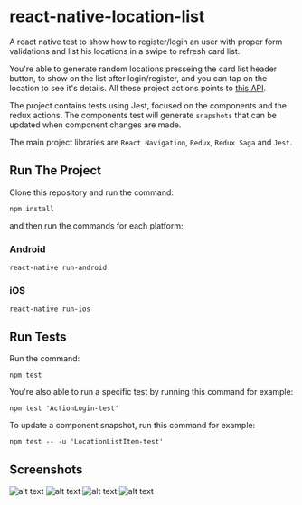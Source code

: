 # react-native-location-list
A react native test to show how to register/login an user with proper form validations and list his locations in a swipe to refresh card list. 

You're able to generate random locations presseing the card list header button, to show on the list after login/register, and you can tap on the location to see it's details. All these project actions points to [this API](https://github.com/iclinic/api-desafio-mobile/blob/master/docs/API.md).

The project contains tests using Jest, focused on the components and the redux actions. The components test will generate `snapshots` that can be updated when component changes are made.

The main project libraries are `React Navigation`, `Redux`, `Redux Saga` and `Jest`.

## Run The Project
Clone this repository and run the command:
```shell
npm install
```
and then run the commands for each platform:
### Android
`react-native run-android`
### iOS
`react-native run-ios`

## Run Tests
Run the command:
```shell
npm test
```
You're also able to run a specific test by running this command for example:
```shell
npm test 'ActionLogin-test'
```
To update a component snapshot, run this command for example:
```shell
npm test -- -u 'LocationListItem-test'
```

## Screenshots
![alt text](https://lh3.googleusercontent.com/X2owuvJWnouMtP_OpI0fAEvRWz68Gio5g9cQUeIFNB2rZJYPvHv0Ryk1X72sypuhAjllr9tHAlSnp_eSkBeS_3fdvL7ogYGd2XSFe3cQnz86P7wHTMcDH1J5yzqHHn-_FFzviWcbwc7CSzzEMFfTA5h283vPm1J31nB89fQ46p7CcdeYQV0NCHi65jCqY2LLV2ZXcV1m1lpbacoi_oO-c3o-dNRaXzn01jtT9uiSG7YraZnmQvDKwvzWjear5uUg8O2UNwTiecn0pmqIK6PMLHSnvZWdWi4k3Q_LFFJL2eystpvjwF5w3iGMQhFfrTRoEP_Er0u-Q8zvn5el2RztSLeewSQTOYwJ8-55hCnzekH23fhRiuj1wVNSbVYW5PGsX0SgTqy4dlEzlvwj7rSaimwmizzPmsyvdrXBhHExMmIZSU1ROg4JTDXjXnhIuuSPlSqCsNu9ZbAo2ZEiHW_8rxltNi9OmFmVEWdFFIt_yxThYhhAAO3PUz5m69CATYh6dWm1L0JiATP-SpIpelDOXuyDi0pUbJ6Wn0pWwJsiLd0LX8lZrP5qqhdbY0ZoI7oco_-qktKN9qtpY4k3UljQgkAvzStR7BPAYRqrVIdjZaYMtGX8jpeGd3YNVRaPJtrO1SnsGiosmGQgByficP9VP22g=w325-h577-no)
![alt text](https://lh3.googleusercontent.com/0-tE6gTWm1s12g5lVVtxDdadmjoot1s2nsC6JPt1XOsw1QDYeU1moKmzw9yj1tFN-KU21SLeGuL_i4zQ6InmuO0eOIF214yzMmJJ8dh7JnOC5smKXT0mLCE3NgfrYElglJySi8U-DXrswsZS3GVbOo6p9zfd27jeCSuAmjm2Kfa8UZbG-vpK38TjOaqvIrxznOoNBtYs_wb2sdh2nbMesyIT4Muocc5bEHiBOqqOUpnKjjmNUnKbCrGg5qX503gaVSv6ytpwoqZAyQBQ96FUkaJ2q9sX_mFoEtHVyTGCsdFCADjWXSrnEFy2X_1ZoIQqfFQT6vYYXCN-xQ55hsGTNfNkLI9bODmQJ0KlRnDP5iCM1uYThr0dtK5crJrokHwQCTiPjat98A9UmmYvvloME1ePZ2dkI7bjsi2EwykLf3OwX_NOSgxhmarA0uC74i6se2VQoTIzFyjhbOsFdtBJ0lBGsXoG8MO0MPGzr4W_xjG6_i2kI4JOGXogZIy6-jK2f07QGcrT059rZ_iorICucDTa9zJH43kOSoLTk7WsXDce_oKo6SVq2NNwat4S3f4PrVlEM-tp-eu9rx1rTPF1cMDXcH0KbB9L7CfkpADFD6_dcBSrbUh3hv9TTi0NZyVfMdzUsSrL3-x15UMMcAHNKC0P=w325-h577-no)
![alt text](https://lh3.googleusercontent.com/i8SBjQhZwNXjUjysUjg2_1wqmNk_1ZyUXrab3AHc6KnQK5e4cGEwJbDww302hY8bcVnUtkROfW0JtDAn4bGXC3Y25g3HqwSDY2kpOwlJNoL2kwl-MGTjXYmGYiBdjtrvCzo7WWL1nPeZu9rSl8-NEU_1fIojJp7lqdq9SWoNJkUysbvmQb7ZHG9eRSJ-oUnO6wcbSmGW_PfP9yg4ANIE31_e4scOogY85zqUHfzoP2UPnYoOP-K7AS0SyFYI7JGaWrbJd8bM1E-nGPkkti7Rfbn-uZizQZVx6SpJLaDgulf2HLDOpK8Awy8fC8RSHg6yKOpnMMEX54n-AA06diD9rQEiuIc87rqxmKEhbswN-3POFgCDzq9Ka4Nrz6YNy68-Z-6jk7nj0uB3shAlAwK8Qea2vEPDgFs7dOQI3GYzLuO5CmPzKCFe755Eehj2o5aJGvox9NzOpVdDr9C6VVLcvxeFNzwMthk0ZPmxJgvweJh-2cbQKIAhf--a2TLN2HdNAuYaIZbhveJfw7-O6EU1C72R0d42_OCdzi-dZN3FM5w-S5E40AsG67eqBZWs6WBDLTIP1G2-CsBJNb_CyBA4pEAE66AAztwWUi4YIVrNJs1X9tpgThI6bDpauFQaNbfUiFs3bsThx4RbCVpdaFweQO4X=w325-h577-no)
![alt text](https://lh3.googleusercontent.com/FUf4opx2gr_IGdryAkb-isXsKkSEKAuIX2NqDIMvUma4SWz6s48nvnSpTVKevYjzsnvQYv1TrQ9PmWeh_xSbqTQwZRfaJ8m0RhkuOJUleT8hYu7ejDiHXZgybc-kc3HeqojjNs_M6rayroT4fT1QJp8iICID31ngB-1ySb39wDg_A3dSwsqGJuwdkKDjU7IM0Je_nBcVpeIH7vLkbWUOVgqnfgZEIuu7-0nPWyiJ0BbvjqFWa-Kgo6-mrIv6RKj5zr_ksPF7Z8qxRBx5jQp8IV6AIPF5uiAqLYW257JJOqqcRl5QXeKincj1NKXtOrL8yVOAdUn1e46QBBTtUPspvfLR8q5fIGvydh82WG4Z4qsMDmKHg7zxRB8u-6WbkM1OOedEBAz-LW-Z55tObjHHlNPQpFxubvyvZGTQmUFxl1UqoBbqUoGU9KrQPMQhylViqXRM7_9LzDcTDr6Pu-qcMOtQASEL3jyx1aZ5299qO9LZnI0_XR2gILluXfjCTYIthobd9f82_glCEOKrTx0fNHwAUZuZP7NUyDe5AC0GhFP7SZIBzJ-1ovTprnG2g1ai_eqpcXWgHtZTBhzgzuv-oEw-XhejD9CYuYcU-xa3A_YKqvSM9KGFwQBQgfYvxwOXkC2ocJtufbmHIq9cJ-t9kl-q=w325-h577-no)
